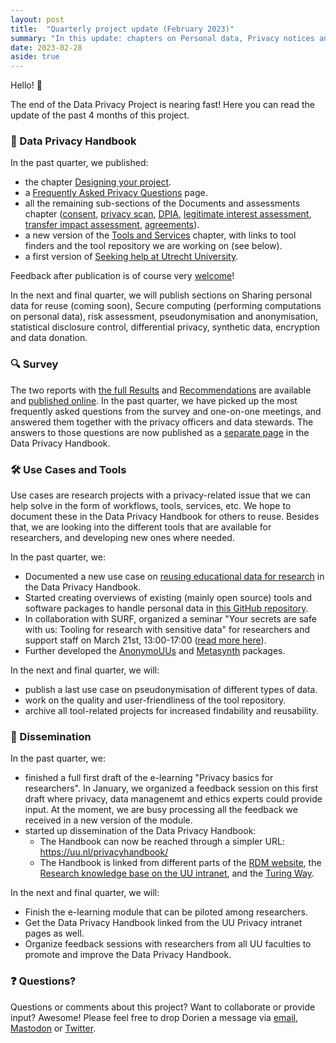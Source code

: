 ```yaml
---
layout: post
title:  "Quarterly project update (February 2023)"
summary: "In this update: chapters on Personal data, Privacy notices and Data sharing online, survey reports available, first use cases published, and finishing up the privacy module."
date: 2023-02-28
aside: true
---
```


Hello! 👋 

The end of the Data Privacy Project is nearing fast! Here you can read the update of the past 4 months of this project. 

### 🧠 Data Privacy Handbook 
In the past quarter, we published:

- the chapter <a href="https://utrechtuniversity.github.io/dataprivacyhandbook/privacy-by-design.html" target="_blank">Designing your project</a>.
- a <a href="https://utrechtuniversity.github.io/dataprivacyhandbook/faq.html" target="_blank">Frequently Asked Privacy Questions</a> page.
- all the remaining sub-sections of the Documents and assessments chapter (<a href="https://utrechtuniversity.github.io/dataprivacyhandbook/informed-consent-forms.html" target="_blank">consent</a>, <a href="https://utrechtuniversity.github.io/dataprivacyhandbook/privacy-scan.html" target="_blank">privacy scan</a>, <a href="https://utrechtuniversity.github.io/dataprivacyhandbook/dpia.html" target="_blank">DPIA</a>, <a href="https://utrechtuniversity.github.io/dataprivacyhandbook/legitimate-interest-assessment.html" target="_blank">legitimate interest assessment</a>, <a href="https://utrechtuniversity.github.io/dataprivacyhandbook/dtia.html" target="_blank">transfer impact assessment</a>, <a href="https://utrechtuniversity.github.io/dataprivacyhandbook/agreements.html" target="_blank">agreements</a>). 
- a new version of the <a href="https://utrechtuniversity.github.io/dataprivacyhandbook/tools-and-services.html" target="_blank">Tools and Services</a> chapter, with links to tool finders and the tool repository we are working on (see below).
- a first version of <a href="https://utrechtuniversity.github.io/dataprivacyhandbook/seeking-help.html" target="_blank">Seeking help at Utrecht University</a>.

Feedback after publication is of course very <a href="https://github.com/UtrechtUniversity/dataprivacyhandbook/blob/main/CONTRIBUTING.md" target="_blank">welcome</a>!

In the next and final quarter, we will publish sections on Sharing personal data for reuse (coming soon), Secure computing (performing computations on personal data), risk assessment, pseudonymisation and anonymisation, statistical disclosure control, differential privacy, synthetic data, encryption and data donation.

### 🔍 Survey 
The two reports with <a href="https://utrechtuniversity.github.io/dataprivacysurvey/docs/data-privacy-survey-report.html" target = "_blank">the full Results</a> and <a href="https://utrechtuniversity.github.io/dataprivacysurvey/docs/data-privacy-survey-recommendations.html" target="_blank">Recommendations</a> are available and <a href="https://doi.org/10.5281/zenodo.7253451" target="_blank">published online</a>. In the past quarter, we have picked up the most frequently asked questions from the survey and one-on-one meetings, and answered them together with the privacy officers and data stewards. The answers to those questions are now published as a <a href="https://utrechtuniversity.github.io/dataprivacyhandbook/faq.html" target="_blank">separate page</a> in the Data Privacy Handbook.

### 🛠️ Use Cases and Tools
Use cases are research projects with a privacy-related issue that we can help solve in the form of workflows, tools, services, etc. We hope to document these in the Data Privacy Handbook for others to reuse. Besides that, we are looking into the different tools that are available for researchers, and developing new ones where needed.

In the past quarter, we:
- Documented a new use case on <a href="https://utrechtuniversity.github.io/dataprivacyhandbook/reuse-education-data.html" target="_blank">reusing educational data for research</a> in the Data Privacy Handbook.
- Started creating overviews of existing (mainly open source) tools and software packages to handle personal data in <a href="https://github.com/UtrechtUniversity/privacy-engineering-tools/" target="_blank">this GitHub repository</a>.
- In collaboration with SURF, organized a seminar "Your secrets are safe with us: Tooling for research with sensitive data" for researchers and support staff on March 21st, 13:00-17:00 (<a href="https://www.surf.nl/en/agenda/your-secrets-are-safe-with-us-tooling-for-research-with-sensitive-data" target="_blank">read more here</a>).
- Further developed the <a href="https://github.com/UtrechtUniversity/anonymouus" target="_blank">AnonymoUUs</a> and <a href="https://github.com/sodascience/metasynth" target="_blank">Metasynth</a> packages.

In the next and final quarter, we will:
- publish a last use case on pseudonymisation of different types of data.
- work on the quality and user-friendliness of the tool repository. 
- archive all tool-related projects for increased findability and reusability.

### 💪 Dissemination 
In the past quarter, we:
- finished a full first draft of the e-learning "Privacy basics for researchers". In January, we organized a feedback session on this first draft where privacy, data managenemt and ethics experts could provide input. At the moment, we are busy processing all the feedback we received in a new version of the module.
- started up dissemination of the Data Privacy Handbook:
  - The Handbook can now be reached through a simpler URL: <a href="https://uu.nl/privacyhandbook/" target="_blank">https://uu.nl/privacyhandbook/</a>
  - The Handbook is linked from different parts of the <a href="https://uu.nl/rdm" target="_blank">RDM website</a>, the <a href="https://intranet.uu.nl/en/knowledgebase/research" target="_blank">Research knowledge base on the UU intranet</a>, and the <a href="https://the-turing-way.netlify.app/project-design/sdpm/resources.html" target="_blank">Turing Way</a>.

In the next and final quarter, we will:
- Finish the e-learning module that can be piloted among researchers.
- Get the Data Privacy Handbook linked from the UU Privacy intranet pages as well.
- Organize feedback sessions with researchers from all UU faculties to promote and improve the Data Privacy Handbook.

### ❓ Questions? 
Questions or comments about this project? Want to collaborate or provide input? Awesome! Please feel free to drop Dorien a message via <a href="https://www.uu.nl/staff/DCHuijser" target="_blank">email</a>, <a href="https://akademienl.social/@dorienhuijser" target="_blank">Mastodon</a> or <a href="https://twitter.com/DorienHuijser" target="_blank">Twitter</a>. 